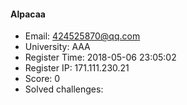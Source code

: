 #### Alpacaa  

* Email: 424525870@qq.com  
* University: AAA  
* Register Time: 2018-05-06 23:05:02  
* Register IP: 171.111.230.21  
* Score: 0  
* Solved challenges: 

